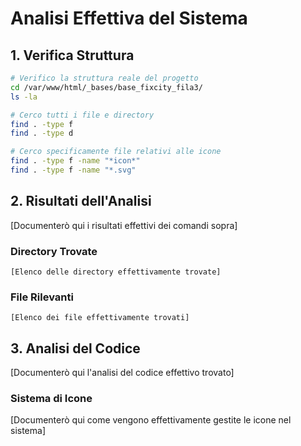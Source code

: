 # Analisi Effettiva del Sistema

## 1. Verifica Struttura
```bash
# Verifico la struttura reale del progetto
cd /var/www/html/_bases/base_fixcity_fila3/
ls -la

# Cerco tutti i file e directory
find . -type f
find . -type d

# Cerco specificamente file relativi alle icone
find . -type f -name "*icon*"
find . -type f -name "*.svg"
```

## 2. Risultati dell'Analisi
[Documenterò qui i risultati effettivi dei comandi sopra]

### Directory Trovate
```
[Elenco delle directory effettivamente trovate]
```

### File Rilevanti
```
[Elenco dei file effettivamente trovati]
```

## 3. Analisi del Codice
[Documenterò qui l'analisi del codice effettivo trovato]

### Sistema di Icone
[Documenterò qui come vengono effettivamente gestite le icone nel sistema] 